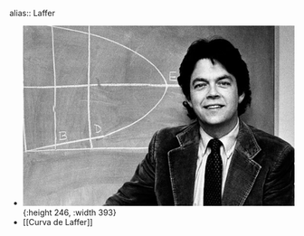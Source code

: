 alias:: Laffer

- ![image.png](../assets/image_1644766463787_0.png){:height 246, :width 393}
- [[Curva de Laffer]]